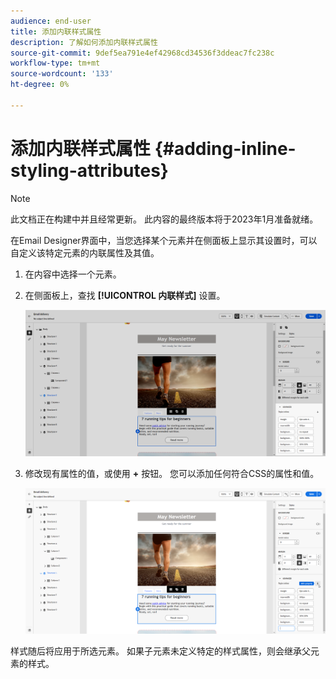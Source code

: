 ```yaml
---
audience: end-user
title: 添加内联样式属性
description: 了解如何添加内联样式属性
source-git-commit: 9def5ea791e4ef42968cd34536f3ddeac7fc238c
workflow-type: tm+mt
source-wordcount: '133'
ht-degree: 0%

---
```



# 添加内联样式属性 {#adding-inline-styling-attributes}

>[!NOTE]
>
>此文档正在构建中并且经常更新。 此内容的最终版本将于2023年1月准备就绪。

在Email Designer界面中，当您选择某个元素并在侧面板上显示其设置时，可以自定义该特定元素的内联属性及其值。

1. 在内容中选择一个元素。
1. 在侧面板上，查找 **[!UICONTROL 内联样式]** 设置。

   ![](assets/styles_1.png)

1. 修改现有属性的值，或使用 **+** 按钮。 您可以添加任何符合CSS的属性和值。

   ![](assets/styles_2.png)

样式随后将应用于所选元素。 如果子元素未定义特定的样式属性，则会继承父元素的样式。

